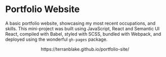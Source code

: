 # Portfolio Website
A basic portfolio website, showcasing my most recent occupations, and skills. This mini-project was built using JavaScript, React and Semantic UI React, compiled with Babel, styled with SCSS, bundled with Webpack, and deployed using the wonderful `gh-pages` package.

<p style="text-align: center;">https://terranblake.github.io/portfolio-site/</p>